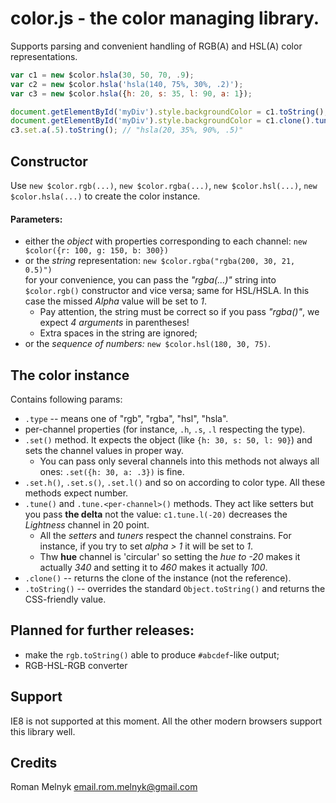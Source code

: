 # color.js - the color managing library.
Supports parsing and convenient handling of RGB(A) and HSL(A) color representations.

```javascript
var c1 = new $color.hsla(30, 50, 70, .9);
var c2 = new $color.hsla('hsla(140, 75%, 30%, .2)');
var c3 = new $color.hsla({h: 20, s: 35, l: 90, a: 1});

document.getElementById('myDiv').style.backgroundColor = c1.toString();
document.getElementById('myDiv').style.backgroundColor = c1.clone().tune({l: -20}).toString(); // a bit lighter
c3.set.a(.5).toString(); // "hsla(20, 35%, 90%, .5)"
```
## Constructor
Use `new $color.rgb(...)`, `new $color.rgba(...)`, `new $color.hsl(...)`, `new $color.hsla(...)` to create the color instance.
#### Parameters:
* either the *object* with properties corresponding to each channel: `new $color({r: 100, g: 150, b: 300})`
* or the *string* representation: `new $color.rgba("rgba(200, 30, 21, 0.5)")`  
for your convenience, you can pass the _"rgba(...)"_ string into `$color.rgb()` constructor and vice versa; same for HSL/HSLA. In this case the missed _Alpha_ value will be set to _1_.
  * Pay attention, the string must be correct so if you pass _"rgba()"_, we expect _4 arguments_ in parentheses!
  * Extra spaces in the string are ignored;
* or the *sequence of numbers:* `new $color.hsl(180, 30, 75)`.

## The color instance
Contains following params:
* `.type` -- means one of "rgb", "rgba", "hsl", "hsla".
* per-channel properties (for instance, `.h`, `.s`, `.l` respecting the type).
* `.set()` method. It expects the object (like `{h: 30, s: 50, l: 90}`) and sets the channel values in proper way.
  * You can pass only several channels into this methods not always all ones: `.set({h: 30, a: .3})` is fine.
* `.set.h()`, `.set.s()`, `.set.l()` and so on according to color type. All these methods expect number.
* `.tune()` and `.tune.<per-channel>()` methods. They act like setters but you pass **the delta** not the value: `c1.tune.l(-20)` decreases the _Lightness_ channel in 20 point.
  * All the _setters_ and _tuners_ respect the channel constrains. For instance, if you try to set _alpha > 1_ it will be set to _1_.
  * Thw **hue** channel is 'circular' so setting the _hue to -20_ makes it actually _340_ and setting it to _460_ makes it actually _100_.
* `.clone()` -- returns the clone of the instance (not the reference).
* `.toString()` -- overrides the standard `Object.toString()` and returns the CSS-friendly value.

## Planned for further releases:
* make the `rgb.toString()` able to produce `#abcdef`-like output;
* RGB-HSL-RGB converter

## Support
IE8 is not supported at this moment. All the other modern browsers support this library well.

## Credits
Roman Melnyk <email.rom.melnyk@gmail.com>

